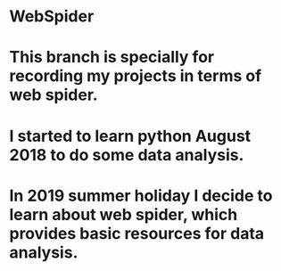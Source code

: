 # WebSpider

# This branch is specially for recording my projects in terms of web spider.
# I started to learn python August 2018 to do some data analysis.
# In 2019 summer holiday I decide to learn about web spider, which provides basic resources for data analysis.
